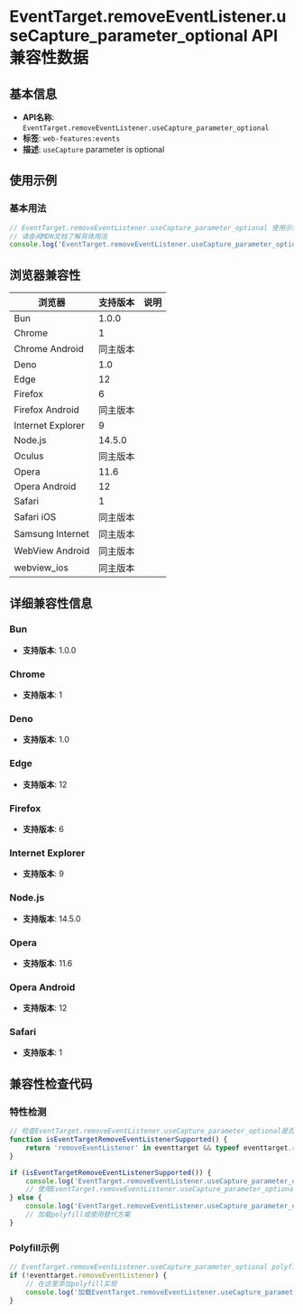 # EventTarget.removeEventListener.useCapture_parameter_optional API 兼容性数据

## 基本信息

- **API名称**: `EventTarget.removeEventListener.useCapture_parameter_optional`
- **标签**: `web-features:events`
- **描述**: `useCapture` parameter is optional

## 使用示例

### 基本用法

```javascript
// EventTarget.removeEventListener.useCapture_parameter_optional 使用示例
// 请查阅MDN文档了解具体用法
console.log('EventTarget.removeEventListener.useCapture_parameter_optional API');
```

## 浏览器兼容性

| 浏览器 | 支持版本 | 说明 |
|--------|----------|------|
| Bun | 1.0.0 |  |
| Chrome | 1 |  |
| Chrome Android | 同主版本 |  |
| Deno | 1.0 |  |
| Edge | 12 |  |
| Firefox | 6 |  |
| Firefox Android | 同主版本 |  |
| Internet Explorer | 9 |  |
| Node.js | 14.5.0 |  |
| Oculus | 同主版本 |  |
| Opera | 11.6 |  |
| Opera Android | 12 |  |
| Safari | 1 |  |
| Safari iOS | 同主版本 |  |
| Samsung Internet | 同主版本 |  |
| WebView Android | 同主版本 |  |
| webview_ios | 同主版本 |  |

## 详细兼容性信息

### Bun

- **支持版本**: 1.0.0

### Chrome

- **支持版本**: 1

### Deno

- **支持版本**: 1.0

### Edge

- **支持版本**: 12

### Firefox

- **支持版本**: 6

### Internet Explorer

- **支持版本**: 9

### Node.js

- **支持版本**: 14.5.0

### Opera

- **支持版本**: 11.6

### Opera Android

- **支持版本**: 12

### Safari

- **支持版本**: 1

## 兼容性检查代码

### 特性检测

```javascript
// 检查EventTarget.removeEventListener.useCapture_parameter_optional是否支持
function isEventTargetRemoveEventListenerSupported() {
    return 'removeEventListener' in eventtarget && typeof eventtarget.removeEventListener === 'function';
}

if (isEventTargetRemoveEventListenerSupported()) {
    console.log('EventTarget.removeEventListener.useCapture_parameter_optional 支持');
    // 使用EventTarget.removeEventListener.useCapture_parameter_optional
} else {
    console.log('EventTarget.removeEventListener.useCapture_parameter_optional 不支持，需要polyfill');
    // 加载polyfill或使用替代方案
}
```

### Polyfill示例

```javascript
// EventTarget.removeEventListener.useCapture_parameter_optional polyfill
if (!eventtarget.removeEventListener) {
    // 在这里添加polyfill实现
    console.log('加载EventTarget.removeEventListener.useCapture_parameter_optional polyfill');
}
```

